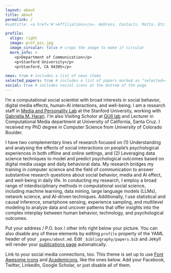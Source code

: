 ```yaml
---
layout: about
title: about
permalink: /
#subtitle: <a href='#'>Affiliations</a>. Address. Contacts. Motto. Etc.

profile:
  align: right
  image: prof_pic.jpg
  image_circular: false # crops the image to make it circular
  more_info: >
    <p>Department of Communication</p>
    <p>Stanford University</p>
    <p>Stanford, CA 94305</p>

news: true # includes a list of news items
selected_papers: true # includes a list of papers marked as "selected={true}"
social: true # includes social icons at the bottom of the page
---
```


I’m a computational social scientist with broad interests in social behavior, digital media effects, human-AI interactions, and well-being.
I am a research staff in [Media and Personality Lab](https://maplab.stanford.edu/) at the Stanford University, working with [Gabriella M. Harari](https://maplab.stanford.edu/people/gabriella-harari). I'm also Visiting Scholor at [GUII lab](https://guiilab.ucsc.edu/home) and Lecturer in Computational Media department at University of California, Santa Cruz. 
I received my PhD degree in Computer Science from University of Colorado Boulder. 


I have two complementary lines of research focused on (1) Understanding and analysing the effects of social interactions on people’s psychological experiences in both offline and online settings, and (2) Leveraging data science techniques to model and predict psychological outcomes based on digital media usage and daily behavioral data. My research bridges my training in computer science and the field of communication to answer substantive research questions about social behavior, media and AI effect, and well-being in daily life. 
In conducting my research, I employ a broad range of interdisciplinary methods in computational social science, including machine learning, data mining, large language models (LLMs), network science, and AI-driven techniques. Additionally, I use statistical and causal inference, smartphone sensing, experience sampling, and multilevel modeling to analyze data and uncover patterns that offer insights into the complex interplay between human behavior, technology, and psychological outcomes.

Put your address / P.O. box / other info right below your picture. You can also disable any of these elements by editing `profile` property of the YAML header of your `_pages/about.md`. Edit `_bibliography/papers.bib` and Jekyll will render your [publications page](/al-folio/publications/) automatically.

Link to your social media connections, too. This theme is set up to use [Font Awesome icons](https://fontawesome.com/) and [Academicons](https://jpswalsh.github.io/academicons/), like the ones below. Add your Facebook, Twitter, LinkedIn, Google Scholar, or just disable all of them.

